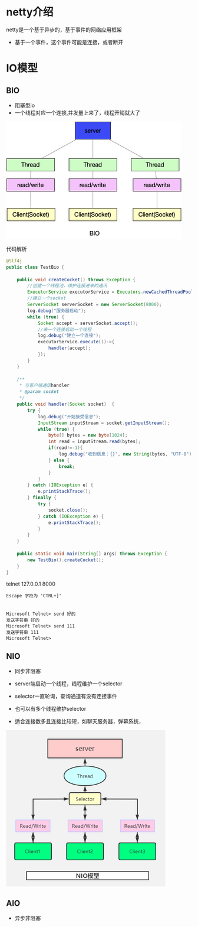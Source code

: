 
# netty介绍

netty是一个基于异步的，基于事件的网络应用框架

- 基于一个事件，这个事件可能是连接，或者断开


# IO模型

## BIO

- 阻塞型io
- 一个线程对应一个连接,并发量上来了，线程开销就大了

![](../image/java/Netty/20200729222717.jpg)

代码解析

```java
@Slf4j
public class TestBio {

    public void createCocket() throws Exception {
        //创建一个线程池，维护连接进来的通讯
        ExecutorService executorService = Executors.newCachedThreadPool();
        //建立一个socket
        ServerSocket serverSocket = new ServerSocket(8000);
        log.debug("服务器启动");
        while (true) {
            Socket accept = serverSocket.accept();
            //来一个连接启动一个线程
            log.debug("建立一个连接");
            executorService.execute(()->{
                handler(accept);
            });
        }
    }

    /**
     * 与客户端通信handler
     * @param socket
     */
    public void handler(Socket socket)  {
        try {
            log.debug("开始接受信息");
            InputStream inputStream = socket.getInputStream();
            while (true) {
                byte[] bytes = new byte[1024];
                int read = inputStream.read(bytes);
                if(read!=-1){
                    log.debug("收到信息：{}", new String(bytes, "UTF-8"));
                } else {
                    break;
                }
            }
        } catch (IOException e) {
            e.printStackTrace();
        } finally {
            try {
                socket.close();
            } catch (IOException e) {
                e.printStackTrace();
            }
        }
    }

    public static void main(String[] args) throws Exception {
        new TestBio().createCocket();
    }
}
```

telnet 127.0.0.1 8000

```shell
Escape 字符为 'CTRL+]'


Microsoft Telnet> send 好的
发送字符串 好的
Microsoft Telnet> send 111
发送字符串 111
Microsoft Telnet>
```



## NIO

- 同步非阻塞

- server端启动一个线程，线程维护一个selector
- selector一直轮询，查询通道有没有连接事件
- 也可以有多个线程维护selector
- 适合连接数多且连接比较短，如聊天服务器，弹幕系统，

![](../image/java/Netty/20200729223449.png)

## AIO

- 异步非阻塞
